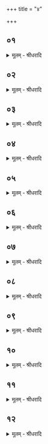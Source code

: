 +++
title = "४"

+++


## ०१
<details><summary>मूलम् - श्रीधरादि</summary>

अथा᳘तो हवि᳘षः स᳘मृद्धिः॥  
ष᳘ड्ढ वै ब्र᳘ह्मणो द्वा᳘रो ऽग्नि᳘र्व्वायुरा᳘पश्चन्द्र᳘मा व्वि᳘द्यु᳘दादित्यः[[!!]]॥
</details>

## ०२
<details><summary>मूलम् - श्रीधरादि</summary>

स य ऽउ᳘पदग्धेन हवि᳘षा य᳘जते॥  
(ते ऽग्नि᳘) अग्नि᳘ना ह स ब्र᳘ह्मणो द्वा᳘रेण प्र᳘तिपद्यते᳘ सो ऽग्नि᳘ना ब्र᳘ह्मणो द्वा᳘रेण प्रतिप᳘द्य ब्र᳘ह्मणः सा᳘युज्यᳫँ᳭ सलोक᳘ताञ्जयति॥
</details>

## ०३
<details><summary>मूलम् - श्रीधरादि</summary>

(त्य᳘) अ᳘थ यो व्वि᳘पतितेन हवि᳘षा य᳘जते॥  
व्वायुना[[!!]] ह᳘ स ब्र᳘ह्मणो द्वा᳘रेण प्र᳘तिपद्यते स᳘ व्वायुना[[!!]] ब्र᳘ह्मणो द्वा᳘रेण प्रतिप᳘द्य ब्र᳘ह्मणः सा᳘युज्यᳫँ᳭ सलोक᳘ताञ्जयति॥
</details>

## ०४
<details><summary>मूलम् - श्रीधरादि</summary>

(त्य᳘) अ᳘थ यो᳘ ऽशृतेन हवि᳘षा य᳘जते॥  
(ते ऽद्भि᳘) अद्भि᳘र्हि स ब्र᳘ह्मणो द्वा᳘रेण प्र᳘तिपद्यते᳘ सो ऽद्भिर्ब्र᳘ह्मणो[[!!]] द्वा᳘रेण प्रतिप᳘द्य ब्र᳘ह्मणः सा᳘युज्यᳫँ᳭ सलोक᳘ताञ्जयति॥
</details>

## ०५
<details><summary>मूलम् - श्रीधरादि</summary>

(त्य᳘) अ᳘थ य ऽउ᳘परक्तेन हवि᳘षा य᳘जते॥  
चन्द्र᳘मसा ह स ब्र᳘ह्मणो द्वा᳘रेण प्र᳘तिपद्यते स᳘ चन्द्र᳘मसा ब्र᳘ह्मणो द्वा᳘रेण प्रतिप᳘द्य ब्र᳘ह्मणः सा᳘युज्यᳫँ᳭ सलोक᳘ताञ्जयति॥
</details>

## ०६
<details><summary>मूलम् - श्रीधरादि</summary>

(त्य᳘) अ᳘थ यो लो᳘हितेन हवि᳘षा य᳘जते॥  
व्विद्यु᳘ता ह स ब्र᳘ह्मणो द्वा᳘रेण प्र᳘तिपद्यते स᳘ व्विद्यु᳘ता ब्र᳘ह्मणो द्वा᳘रेण प्रतिप᳘द्य ब्र᳘ह्मणः सा᳘युज्यᳫँ᳭ सलोक᳘ताञ्जयति॥
</details>

## ०७
<details><summary>मूलम् - श्रीधरादि</summary>

(त्य᳘) अ᳘थ यः सु᳘शृतेन हवि᳘षा य᳘जते॥  
(त ऽ) आदित्ये᳘न ह स ब्र᳘ह्मणो द्वा᳘रेण प्र᳘तिपद्यते स᳘ ऽआदित्ये᳘न ब्र᳘ह्मणो द्वा᳘रेण प्रतिप᳘द्य ब्र᳘ह्मणः सा᳘युज्यᳫँ᳭ सलोक᳘ताञ्जयति᳘ सैषा᳘ हवि᳘षः स᳘मृद्धिः स यो᳘ हैव᳘मेता᳘ᳫँ᳘ हवि᳘षः स᳘मृद्धिं व्वे᳘द सर्व्वसमृद्धेन है᳘वास्य हवि᳘षेष्टं[[!!]] भवति॥
</details>

## ०८
<details><summary>मूलम् - श्रीधरादि</summary>

(त्य) अथा᳘तो यज्ञ᳘स्य स᳘मृद्धिः॥  
(र्य) यद्वै᳘ यज्ञस्य᳘[[!!]] न्यूनं प्रज᳘ननमस्य तद᳘थ यद᳘तिरिक्तं पश᳘व्यमस्य[[!!]] तद᳘थ य᳘त्सङ्क᳘सुकᳫँ᳭ श्रिया᳘ ऽअस्य तद᳘थ यत्स᳘म्पन्नᳫँ᳭ स्व᳘र्ग्ग्यमस्य तत्[[!!]]॥
</details>

## ०९
<details><summary>मूलम् - श्रीधरादि</summary>

(त्स) स य᳘दि म᳘न्येत᳘॥  
न्यूनम्मे य᳘ज्ञे ऽभूदि᳘ति प्रज᳘ननम्म ऽएतत्प्र᳘जनिष्य ऽइ᳘त्येव तदु᳘पासीत॥
</details>

## १०
<details><summary>मूलम् - श्रीधरादि</summary>

(ता᳘) अ᳘थ य᳘दि म᳘न्येत॥  
(ता᳘) अ᳘तिरिक्तं मे य᳘ज्ञे ऽभूदि᳘ति पशव्य᳘म्म एत᳘त्पशुमा᳘न्भविष्यामी᳘त्येव तदु᳘पासीत॥
</details>

## ११
<details><summary>मूलम् - श्रीधरादि</summary>

(ता᳘) अ᳘थ य᳘दि म᳘न्येत॥  
सङ्क᳘सुकम्मे य᳘ज्ञे ऽभूदि᳘ति श्रियै᳘ म ऽएतदा᳘ मा श्रीस्ते᳘जसा य᳘शसा ब्रह्मवर्चसे᳘न प᳘रिवृता गमिष्यती᳘त्येव तदु᳘पासीत॥
</details>

## १२
<details><summary>मूलम् - श्रीधरादि</summary>

(ता᳘) अ᳘थ य᳘दि म᳘न्येत॥  
स᳘म्पन्नम्मे य᳘ज्ञे ऽभूदि᳘ति स्व᳘र्ग्ग्यम्म ऽएत᳘त्स्वर्ग्ग᳘लोको भविष्यामी᳘त्येव तदुपासीत᳘[[!!]] सैषा᳘ यज्ञ᳘स्य स᳘मृद्धिः स यो᳘ हैव᳘मेतां᳘ यज्ञ᳘स्य स᳘मृद्धिं व्वे᳘द सर्व्वं᳘समृद्धेन है᳘वास्य यज्ञे᳘नेष्टं᳘ भवति॥
</details>
